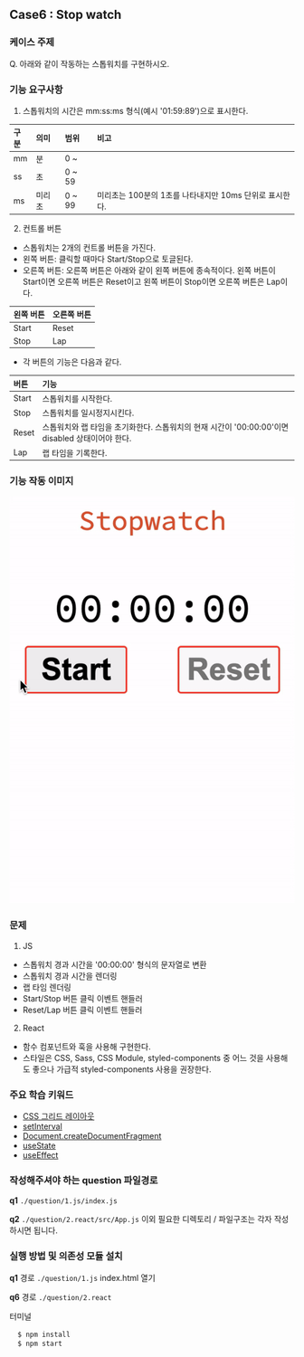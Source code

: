 ## Case6 : Stop watch

### 케이스 주제
Q. 아래와 같이 작동하는 스톱워치를 구현하시오.


### 기능 요구사항
1. 스톱워치의 시간은 mm:ss:ms 형식(예시 '01:59:89')으로 표시한다.

| 구분 | 의미  | 범위     | 비고
|:----|:-----|:-------|:--
| mm  | 분    | 0 ~    |
| ss  | 초    | 0 ~ 59 |
| ms  | 미리초 | 0 ~ 99 | 미리초는 100분의 1초를 나타내지만 10ms 단위로 표시한다.


2. 컨트롤 버튼

- 스톱워치는 2개의 컨트롤 버튼을 가진다.
- 왼쪽 버튼: 클릭할 때마다 Start/Stop으로 토글된다.
- 오른쪽 버튼: 오른쪽 버튼은 아래와 같이 왼쪽 버튼에 종속적이다. 왼쪽 버튼이 Start이면 오른쪽 버튼은 Reset이고 왼쪽 버튼이 Stop이면 오른쪽 버튼은 Lap이다.

| 왼쪽 버튼 | 오른쪽 버튼
|:--------|:------------
| Start   | Reset
| Stop    | Lap

- 각 버튼의 기능은 다음과 같다.

| 버튼   | 기능
|:------|:----------------------------
| Start | 스톱워치를 시작한다.
| Stop  | 스톱워치를 일시정지시킨다.
| Reset | 스톱워치와 랩 타임을 초기화한다. 스톱워치의 현재 시간이 '00:00:00'이면 disabled 상태이어야 한다.
| Lap   | 랩 타임을 기록한다.


### 기능 작동 이미지
![stopwatch](./assets/stopwatch.gif)


### 문제
1. JS
- 스톱워치 경과 시간을 '00:00:00' 형식의 문자열로 변환
- 스톱워치 경과 시간을 렌더링
- 랩 타임 렌더링
- Start/Stop 버튼 클릭 이벤트 핸들러
- Reset/Lap 버튼 클릭 이벤트 핸들러

2. React
- 함수 컴포넌트와 훅을 사용해 구현한다.
- 스타일은 CSS, Sass, CSS Module, styled-components 중 어느 것을 사용해도 좋으나 가급적 styled-components 사용을 권장한다.


### 주요 학습 키워드
- [CSS 그리드 레이아웃](https://developer.mozilla.org/ko/docs/Web/CSS/CSS_Grid_Layout)
- [setInterval](https://developer.mozilla.org/en-US/docs/Web/API/WindowOrWorkerGlobalScope/setInterval)
- [Document.createDocumentFragment](https://developer.mozilla.org/ko/docs/Web/API/Document/createDocumentFragment)
- [useState](https://ko.reactjs.org/docs/hooks-state.html)
- [useEffect](https://ko.reactjs.org/docs/hooks-reference.html#useeffect)


### 작성해주셔야 하는 question 파일경로
**q1**
`./question/1.js/index.js`

**q2**
`./question/2.react/src/App.js`
이외 필요한 디렉토리 / 파일구조는 각자 작성하시면 됩니다.


### 실행 방법 및 의존성 모듈 설치
**q1**
경로
`./question/1.js`
index.html 열기

**q6**
경로
`./question/2.react`

터미널
```bash
  $ npm install
  $ npm start
```